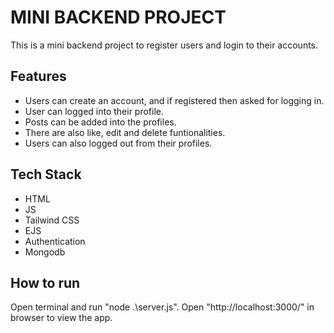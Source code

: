 # MINI BACKEND PROJECT
This is a mini backend project to register users and login to their accounts.
## Features
- Users can create an account, and if registered then asked for logging in.
- User can logged into their profile.
- Posts can be added into the profiles.
- There are also like, edit and delete funtionalities.
- Users can also logged out from their profiles.
## Tech Stack
- HTML
- JS
- Tailwind CSS
- EJS
- Authentication
- Mongodb
## How to run
Open terminal and run "node .\server.js". Open "http://localhost:3000/" in browser to view the app.
